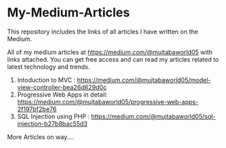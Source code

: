 # My-Medium-Articles
This repository includes the links of all articles I have written on the Medium.  

All of my medium articles at https://medium.com/@mujtabaworld05 with links attached. You can get free access and can read my articles related to latest technology and trends.

1. Intoduction to MVC : https://medium.com/@mujtabaworld05/model-view-controller-bea26d629d0c
2. Progressive Web Apps in detail: https://medium.com/@mujtabaworld05/progressive-web-apps-2f197bf2be76
3. SQL Injection using PHP : https://medium.com/@mujtabaworld05/sql-injection-b27b8bac55d3

More Articles on way....
